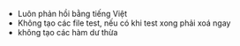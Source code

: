 - Luôn phản hồi bằng tiếng Việt
- Không tạo các file test, nếu có khi test xong phải xoá ngay
- không tạo các hàm dư thừa